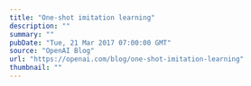 ```yaml
---
title: "One-shot imitation learning"
description: ""
summary: ""
pubDate: "Tue, 21 Mar 2017 07:00:00 GMT"
source: "OpenAI Blog"
url: "https://openai.com/blog/one-shot-imitation-learning"
thumbnail: ""
---
```


